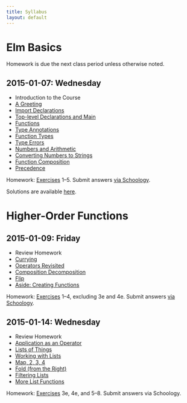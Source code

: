 ```yaml
---
title: Syllabus
layout: default
---
```


# Elm Basics

Homework is due the next class period unless otherwise noted.

## 2015-01-07: Wednesday

- Introduction to the Course
- [A Greeting](https://ca-elm.github.io/book/#elm-basics-a-greeting)
- [Import Declarations](https://ca-elm.github.io/book/#elm-basics-import-declarations)
- [Top-level Declarations and Main](https://ca-elm.github.io/book/#elm-basics-top-level-declarations-and-main)
- [Functions](https://ca-elm.github.io/book/#elm-basics-functions)
- [Type Annotations](https://ca-elm.github.io/book/#elm-basics-type-annotations)
- [Function Types](https://ca-elm.github.io/book/#elm-basics-function-types)
- [Type Errors](https://ca-elm.github.io/book/#elm-basics-type-errors)
- [Numbers and Arithmetic](https://ca-elm.github.io/book/#elm-basics-numbers-and-arithmetic)
- [Converting Numbers to Strings](https://ca-elm.github.io/book/#elm-basics-converting-numbers-to-strings)
- [Function Composition](https://ca-elm.github.io/book/#elm-basics-function-composition)
- [Precedence](https://ca-elm.github.io/book/#elm-basics-precedence)

Homework: [Exercises](https://ca-elm.github.io/book/#elm-basics-exercises) 1–5. Submit answers <a href=https://www.schoology.com/assignment/217256152/info target=_top>via Schoology</a>.

Solutions are available [here](solutions.html#elm-basics).

# Higher-Order Functions

## 2015-01-09: Friday

- Review Homework
- [Currying](https://ca-elm.github.io/book/#higher-order-functions-currying)
- [Operators Revisited](https://ca-elm.github.io/book/#higher-order-functions-operators-revisited)
- [Composition Decomposition](https://ca-elm.github.io/book/#higher-order-functions-composition-decomposition)
- [Flip](https://ca-elm.github.io/book/#higher-order-functions-flip)
- [Aside: Creating Functions](https://ca-elm.github.io/book/#higher-order-functions-aside-creating-functions)

Homework: [Exercises](https://ca-elm.github.io/book/#higher-order-functions-exercises) 1–4, excluding 3e and 4e. Submit answers <a href=https://www.schoology.com/assignment/219060742/info target=_top>via Schoology</a>.

## 2015-01-14: Wednesday

- Review Homework
- [Application as an Operator](https://ca-elm.github.io/book/#higher-order-functions-application-as-an-operator)
- [Lists of Things](https://ca-elm.github.io/book/#higher-order-functions-lists-of-things)
- [Working with Lists](https://ca-elm.github.io/book/#higher-order-functions-working-with-lists)
- [Map, 2, 3, 4](https://ca-elm.github.io/book/#higher-order-functions-map-2-3-4)
- [Fold (from the Right)](https://ca-elm.github.io/book/#higher-order-functions-fold-from-the-right-)
- [Filtering Lists](https://ca-elm.github.io/book/#higher-order-functions-filtering-lists)
- [More List Functions](https://ca-elm.github.io/book/#higher-order-functions-more-list-functions)

Homework: [Exercises](https://ca-elm.github.io/book/#higher-order-functions-exercises) 3e, 4e, and 5–8. Submit answers via Schoology.

<div class="container"><p class="progress"></p></div>
